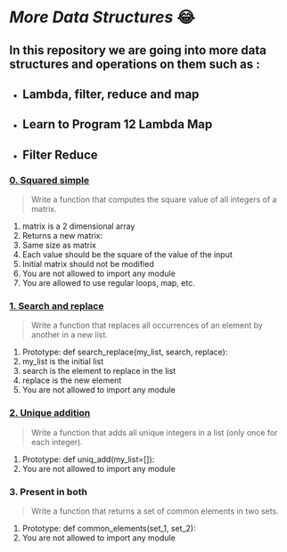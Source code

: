 # *More Data Structures* :joy:

**In this repository we are going into more data structures and operations on them such as :**
- 
- ## Lambda, filter, reduce and map
- ## Learn to Program 12 Lambda Map 

- ## Filter Reduce

### **[0. Squared simple](https://github.com/Cyberguru1/alx-higher_level_programming/blob/main/0x04-python-more_data_structures/0-square_matrix_simple.py)**

> Write a function that computes the square value of all integers of a matrix.
1. matrix is a 2 dimensional array
2. Returns a new matrix:
3. Same size as matrix
4. Each value should be the square of the value of the input
5. Initial matrix should not be modified
6. You are not allowed to import any module
7. You are allowed to use regular loops, map, etc.

### **[1. Search and replace](https://github.com/Cyberguru1/alx-higher_level_programming/blob/main/0x04-python-more_data_structures/1-search_replace.py)**

> Write a function that replaces all occurrences of an element by another in a new list.

1. Prototype: def search_replace(my_list, search, replace):
2. my_list is the initial list
3. search is the element to replace in the list
4. replace is the new element
5. You are not allowed to import any module

### **[2. Unique addition](https://github.com/Cyberguru1/alx-higher_level_programming/blob/main/0x04-python-more_data_structures/2-uniq_add.py)**

> Write a function that adds all unique integers in a list (only once for each integer).

1. Prototype: def uniq_add(my_list=[]):
2. You are not allowed to import any module
   
### **3. Present in both**

> Write a function that returns a set of common elements in two sets.

1. Prototype: def common_elements(set_1, set_2):
2. You are not allowed to import any module
   
   